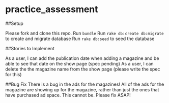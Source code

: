 practice_assessment
===================
##Setup

Please fork and clone this repo.
Run ```bundle```
Run ```rake db:create db:migrate``` to create and migrate database
Run ```rake db:seed``` to seed the database

##Stories to Implement

As a user, I can add the publication date when adding a magazine and be able to see that date on the show page (spec pending)
As a user, I can delete the the magazine name from the show page (please write the spec for this)

##Bug Fix
There is a bug in the ads for the magazines! All of the ads for the magazine are showing up for the magazine, rather than just the ones that have purchased ad space. This cannot be. Please fix ASAP!
